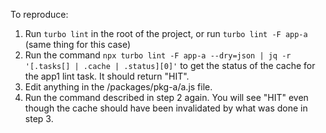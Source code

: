 To reproduce:

1. Run `turbo lint` in the root of the project, or run `turbo lint -F app-a` (same thing for this case)
2. Run the command `npx turbo lint -F app-a --dry=json | jq -r '[.tasks[] | .cache | .status][0]'` to get the status of the cache for the app1 lint task. It should return "HIT".
3. Edit anything in the /packages/pkg-a/a.js file.
4. Run the command described in step 2 again. You will see "HIT" even though the cache should have been invalidated by what was done in step 3.
